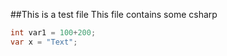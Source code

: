 ##This is a test file
This file contains some csharp
~~~csharp
int var1 = 100+200;
var x = "Text";
~~~
